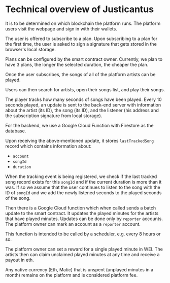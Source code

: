 # Technical overview of Justicantus

It is to be determined on which blockchain the platform runs.
The platform users visit the webpage and sign in with their wallets.

The user is offered to subscribe to a plan.
Upon subscribing to a plan for the first time, the user is asked to sign a signature that gets stored in the browser's local storage.

Plans can be configured by the smart contract owner.
Currently, we plan to have 3 plans, the longer the selected duration, the cheaper the plan.

Once the user subscribes, the songs of all of the platform artists can be played.

Users can then search for artists, open their songs list, and play their songs.

The player tracks how many seconds of songs have been played.
Every 10 seconds played, an update is sent to the back-end server with information about
the artist (its ID), the song (its ID), and the listener (his address and the subscription signature from local storage).

For the backend, we use a Google Cloud Function with Firestore as the database.

Upon receiving the above-mentioned update,
it stores `lastTrackedSong` record which contains information about:
* `account`
* `songId`
* `duration`

When the tracking event is being registered, we check if the last tracked song record exists for this `songId` and if the current duration is more than it was.
If so we assume that the user continues to listen to the song with the ID of `songId` and we add the newly listened seconds to the played seconds of the song.

Then there is a Google Cloud function which when called sends a batch update to the smart contract.
It updates the played minutes for the artists that have played minutes.
Updates can be done only by `reporter` accounts. The platform owner can mark an account as a `reporter` account.

This function is intended to be called by a scheduler, e.g. every 8 hours or so.

The platform owner can set a reward for a single played minute in WEI.
The artists then can claim unclaimed played minutes at any time and receive a payout in eth.

Any native currency (Eth, Matic) that is unspent (unplayed minutes in a month) remains on the platform and is considered
platform fee.



